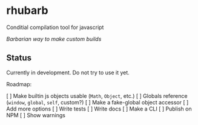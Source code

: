 # rhubarb
Conditial compilation tool for javascript

_Barbarian way to make custom builds_


## Status

Currently in development. Do not try to use it yet.

Roadmap:

[ ] Make builtin js objects usable (`Math`, `Object`, etc.)
[ ] Globals reference (`window`, `global`, `self`, custom?)
[ ] Make a fake-global object accessor
[ ] Add more options
[ ] Write tests
[ ] Write docs
[ ] Make a CLI
[ ] Publish on NPM
[ ] Show warnings